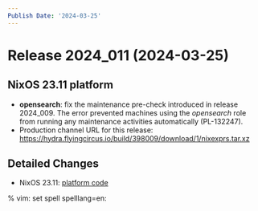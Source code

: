 ```yaml
---
Publish Date: '2024-03-25'
---
```


# Release 2024_011 (2024-03-25)

## NixOS 23.11 platform

- **opensearch**: fix the maintenance pre-check introduced in release 2024_009.
  The error prevented machines using the *opensearch* role from running any
  maintenance activities automatically (PL-132247).
- Production channel URL for this release: https://hydra.flyingcircus.io/build/398009/download/1/nixexprs.tar.xz

## Detailed Changes

- NixOS 23.11: [platform code](https://github.com/flyingcircusio/fc-nixos/compare/fc/r2024_010/23.11...05d2482b7ed1bf2ff8db82b6cbfb0918f5a13675)


% vim: set spell spelllang=en:
